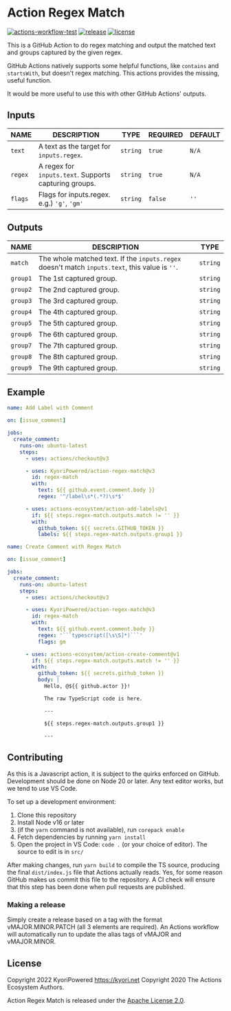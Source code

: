 # Action Regex Match

[![actions-workflow-test][actions-workflow-test-badge]][actions-workflow-test]
[![release][release-badge]][release]
[![license][license-badge]][license]

This is a GitHub Action to do regex matching and output the matched text and groups captured by the given regex.

GitHub Actions natively supports some helpful functions, like `contains` and `startsWith`, but doesn't regex matching.
This actions provides the missing, useful function.

It would be more useful to use this with other GitHub Actions' outputs.

## Inputs

|  NAME   |                      DESCRIPTION                      |   TYPE   | REQUIRED | DEFAULT |
| ------- | ----------------------------------------------------- | -------- | -------- | ------- |
| `text`  | A text as the target for `inputs.regex`.              | `string` | `true`   | `N/A`   |
| `regex` | A regex for `inputs.text`. Supports capturing groups. | `string` | `true`   | `N/A`   |
| `flags` | Flags for inputs.regex. e.g.) `'g'`, `'gm'`           | `string` | `false`  | `''`    |

## Outputs

|   NAME   |                                          DESCRIPTION                                           |   TYPE   |
| -------- | ---------------------------------------------------------------------------------------------- | -------- |
| `match`  | The whole matched text. If the `inputs.regex` doesn't match `inputs.text`, this value is `''`. | `string` |
| `group1` | The 1st captured group.                                                                        | `string` |
| `group2` | The 2nd captured group.                                                                        | `string` |
| `group3` | The 3rd captured group.                                                                        | `string` |
| `group4` | The 4th captured group.                                                                        | `string` |
| `group5` | The 5th captured group.                                                                        | `string` |
| `group6` | The 6th captured group.                                                                        | `string` |
| `group7` | The 7th captured group.                                                                        | `string` |
| `group8` | The 8th captured group.                                                                        | `string` |
| `group9` | The 9th captured group.                                                                        | `string` |

## Example

```yaml
name: Add Label with Comment

on: [issue_comment]

jobs:
  create_comment:
    runs-on: ubuntu-latest
    steps:
      - uses: actions/checkout@v3

      - uses: KyoriPowered/action-regex-match@v3
        id: regex-match
        with:
          text: ${{ github.event.comment.body }}
          regex: '^/label\s*(.*?)\s*$'

      - uses: actions-ecosystem/action-add-labels@v1
        if: ${{ steps.regex-match.outputs.match != '' }}
        with:
          github_token: ${{ secrets.GITHUB_TOKEN }}
          labels: ${{ steps.regex-match.outputs.group1 }}
```

```yaml
name: Create Comment with Regex Match

on: [issue_comment]

jobs:
  create_comment:
    runs-on: ubuntu-latest
    steps:
      - uses: actions/checkout@v3

      - uses: KyoriPowered/action-regex-match@v3
        id: regex-match
        with:
          text: ${{ github.event.comment.body }}
          regex: '```typescript([\s\S]*)```'
          flags: gm

      - uses: actions-ecosystem/action-create-comment@v1
        if: ${{ steps.regex-match.outputs.match != '' }}
        with:
          github_token: ${{ secrets.github_token }}
          body: |
            Hello, @${{ github.actor }}!

            The raw TypeScript code is here.

            ---

            ${{ steps.regex-match.outputs.group1 }}

            ---
```

## Contributing

As this is a Javascript action, it is subject to the quirks enforced on GitHub. Development should be done on Node 20 or later. Any text editor works, but we tend to use VS Code.

To set up a development environment:

1. Clone this repository
2. Install Node v16 or later
3. (if the `yarn` command is not available), run `corepack enable`
4. Fetch dependencies by running `yarn install`
5. Open the project in VS Code: `code .` (or your choice of editor). The source to edit is in `src/`

After making changes, run `yarn build` to compile the TS source, producing the final `dist/index.js` file that Actions actually reads. Yes, for some reason GitHub makes us commit this file to the repository. A CI check will ensure that this step has been done when pull requests are published.

### Making a release

Simply create a release based on a tag with the format vMAJOR.MINOR.PATCH (all 3 elements are required). An Actions workflow will automatically run to update the alias tags of vMAJOR and vMAJOR.MINOR.


## License

Copyright 2022 KyoriPowered <https://kyori.net>
Copyright 2020 The Actions Ecosystem Authors.

Action Regex Match is released under the [Apache License 2.0](./LICENSE).

<!-- badge links -->

[actions-workflow-test]: https://github.com/KyoriPowered/action-regex-match/actions?query=workflow%3ATest
[actions-workflow-test-badge]: https://img.shields.io/github/actions/workflow/status/KyoriPowered/action-regex-match/test.yml?label=Test&branch=trunk&style=flat-square&logo=github

[release]: https://github.com/KyoriPowered/action-regex-match/releases
[release-badge]: https://img.shields.io/github/v/release/KyoriPowered/action-regex-match?style=flat-square&logo=github

[license]: LICENSE
[license-badge]: https://img.shields.io/github/license/KyoriPowered/action-regex-match?style=flat-square
